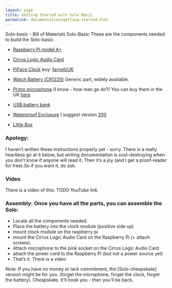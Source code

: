 ```yaml
---
layout: page
title: Getting Started with Solo Basic
permalink: documentation/getting-started.html
---
```


Solo-basic - Bill of Materials
Solo-Basic
These are the components needed to build the Solo-basic:

* [Raspberry Pi model A+](https://www.raspberrypi.org/products/model-a-plus/)

* [Cirrus Logic Audio Card](http://nowhere/)

* [PiFace Clock](http://www.piface.org.uk/products/piface_clock/) buy: [farnell/UK](http://uk.farnell.com/piface/shim-rtc/real-time-clock-shim-for-raspberry/dp/2434226)

* [Watch Battery (CR1220)](https://www.google.co.uk/search?q=CR1220) Generic part, widely available.

* [Primo microphone](http://www.primomic.com/products/pdf/EM172.pdf) (I know - how man go do?) You can buy them in the UK [here](http://micbooster.com/primo-microphone-capsules/65-clippy-em172-microphone.html#/matched_capsules-mono)

* [USB battery bank](https://www.amazon.co.uk/s/?keywords=ec+technology+powerbank)

* [Waterproof Enclosure](http://dri-box.com) I suggest version [200](http://dri-box.com/size-option/size-200)

* [Little Box](https://www.westonboxes.com/collections/business-card-boxes-1/products/deep-business-card-box)


### Apology:

I haven’t written these instructions properly yet - sorry. There is a really heartless go at it below, but writing documentation is soul-destroying when you don’t know if anyone will read it. Then it’s a joy (and I get a proof-reader for free).So if you want it, do ask.

### Video

There is a video of this: TODO YouTube link.

### Assembly: Once you have all the parts, you can assemble the Solo:

* Locate all the components needed.
* Place the battery into the clock module (positive side up)
* mount clock module on the raspberry pi
* mount the Cirrus Logic Audio Card on the Raspberry Pi (+ attach screws).
* Attach microphone to the pink socket on the Cirrus Logic Audio Card
* attach the power cord to the Raspberry Pi (but not a power source yet)
* That’s it. There is a video

Note: If you have no money or lack commitment, the [Solo-cheapskate]
version might be for you. (forget the microphone, forget the clock,
forget the battery). Cheapskate. It’ll hook you - then you’ll be back.

